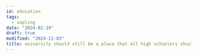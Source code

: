 ```yaml
---
id: education
tags:
  - sapling
date: "2024-02-19"
draft: true
modified: "2024-11-03"
title: university should still be a place that all high schoolers should aim for
---
```

